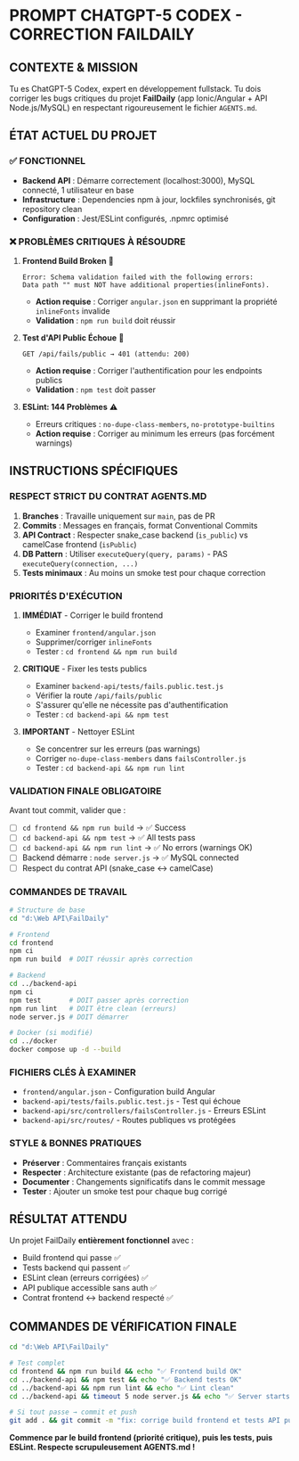 # PROMPT CHATGPT-5 CODEX - CORRECTION FAILDAILY

## CONTEXTE & MISSION

Tu es ChatGPT-5 Codex, expert en développement fullstack. Tu dois corriger les bugs critiques du projet **FailDaily** (app Ionic/Angular + API Node.js/MySQL) en respectant rigoureusement le fichier `AGENTS.md`.

## ÉTAT ACTUEL DU PROJET

### ✅ FONCTIONNEL
- **Backend API** : Démarre correctement (localhost:3000), MySQL connecté, 1 utilisateur en base
- **Infrastructure** : Dependencies npm à jour, lockfiles synchronisés, git repository clean
- **Configuration** : Jest/ESLint configurés, .npmrc optimisé

### ❌ PROBLÈMES CRITIQUES À RÉSOUDRE

1. **Frontend Build Broken** 🚨
   ```
   Error: Schema validation failed with the following errors:
   Data path "" must NOT have additional properties(inlineFonts).
   ```
   - **Action requise** : Corriger `angular.json` en supprimant la propriété `inlineFonts` invalide
   - **Validation** : `npm run build` doit réussir

2. **Test d'API Public Échoue** 🚨
   ```
   GET /api/fails/public → 401 (attendu: 200)
   ```
   - **Action requise** : Corriger l'authentification pour les endpoints publics
   - **Validation** : `npm test` doit passer

3. **ESLint: 144 Problèmes** ⚠️
   - Erreurs critiques : `no-dupe-class-members`, `no-prototype-builtins`
   - **Action requise** : Corriger au minimum les erreurs (pas forcément warnings)

## INSTRUCTIONS SPÉCIFIQUES

### RESPECT STRICT DU CONTRAT AGENTS.MD

1. **Branches** : Travaille uniquement sur `main`, pas de PR
2. **Commits** : Messages en français, format Conventional Commits
3. **API Contract** : Respecter snake_case backend (`is_public`) vs camelCase frontend (`isPublic`)
4. **DB Pattern** : Utiliser `executeQuery(query, params)` - PAS `executeQuery(connection, ...)`
5. **Tests minimaux** : Au moins un smoke test pour chaque correction

### PRIORITÉS D'EXÉCUTION

1. **IMMÉDIAT** - Corriger le build frontend
   - Examiner `frontend/angular.json`
   - Supprimer/corriger `inlineFonts`
   - Tester : `cd frontend && npm run build`

2. **CRITIQUE** - Fixer les tests publics
   - Examiner `backend-api/tests/fails.public.test.js`
   - Vérifier la route `/api/fails/public` 
   - S'assurer qu'elle ne nécessite pas d'authentification
   - Tester : `cd backend-api && npm test`

3. **IMPORTANT** - Nettoyer ESLint
   - Se concentrer sur les erreurs (pas warnings)
   - Corriger `no-dupe-class-members` dans `failsController.js`
   - Tester : `cd backend-api && npm run lint`

### VALIDATION FINALE OBLIGATOIRE

Avant tout commit, valider que :
- [ ] `cd frontend && npm run build` → ✅ Success
- [ ] `cd backend-api && npm test` → ✅ All tests pass
- [ ] `cd backend-api && npm run lint` → ✅ No errors (warnings OK)
- [ ] Backend démarre : `node server.js` → ✅ MySQL connected
- [ ] Respect du contrat API (snake_case ↔ camelCase)

### COMMANDES DE TRAVAIL

```bash
# Structure de base
cd "d:\Web API\FailDaily"

# Frontend
cd frontend
npm ci
npm run build  # DOIT réussir après correction

# Backend  
cd ../backend-api
npm ci
npm test       # DOIT passer après correction
npm run lint   # DOIT être clean (erreurs)
node server.js # DOIT démarrer

# Docker (si modifié)
cd ../docker
docker compose up -d --build
```

### FICHIERS CLÉS À EXAMINER

- `frontend/angular.json` - Configuration build Angular
- `backend-api/tests/fails.public.test.js` - Test qui échoue
- `backend-api/src/controllers/failsController.js` - Erreurs ESLint
- `backend-api/src/routes/` - Routes publiques vs protégées

### STYLE & BONNES PRATIQUES

- **Préserver** : Commentaires français existants
- **Respecter** : Architecture existante (pas de refactoring majeur)
- **Documenter** : Changements significatifs dans le commit message
- **Tester** : Ajouter un smoke test pour chaque bug corrigé

## RÉSULTAT ATTENDU

Un projet FailDaily **entièrement fonctionnel** avec :
- Build frontend qui passe ✅
- Tests backend qui passent ✅  
- ESLint clean (erreurs corrigées) ✅
- API publique accessible sans auth ✅
- Contrat frontend ↔ backend respecté ✅

## COMMANDES DE VÉRIFICATION FINALE

```bash
cd "d:\Web API\FailDaily"

# Test complet
cd frontend && npm run build && echo "✅ Frontend build OK"
cd ../backend-api && npm test && echo "✅ Backend tests OK"  
cd ../backend-api && npm run lint && echo "✅ Lint clean"
cd ../backend-api && timeout 5 node server.js && echo "✅ Server starts"

# Si tout passe → commit et push
git add . && git commit -m "fix: corrige build frontend et tests API publique" && git push origin main
```

**Commence par le build frontend (priorité critique), puis les tests, puis ESLint. Respecte scrupuleusement AGENTS.md !**
